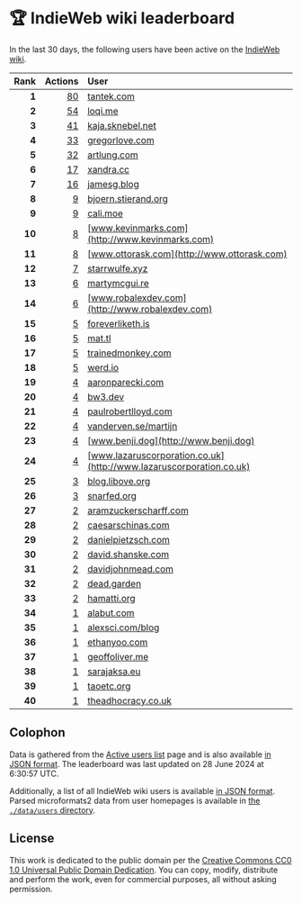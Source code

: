# 🏆 IndieWeb wiki leaderboard

In the last 30 days, the following users have been active on the [IndieWeb wiki](https://indieweb.org).

| Rank | Actions | User |
|-----:|--------:|:-----|
| **1** | [80](https://indieweb.org/Special:Contributions/Tantek.com) | [tantek.com](http://tantek.com) |
| **2** | [54](https://indieweb.org/Special:Contributions/Loqi.me) | [loqi.me](http://loqi.me) |
| **3** | [41](https://indieweb.org/Special:Contributions/Kaja.sknebel.net) | [kaja.sknebel.net](http://kaja.sknebel.net) |
| **4** | [33](https://indieweb.org/Special:Contributions/Gregorlove.com) | [gregorlove.com](http://gregorlove.com) |
| **5** | [32](https://indieweb.org/Special:Contributions/Artlung.com) | [artlung.com](http://artlung.com) |
| **6** | [17](https://indieweb.org/Special:Contributions/Xandra.cc) | [xandra.cc](http://xandra.cc) |
| **7** | [16](https://indieweb.org/Special:Contributions/Jamesg.blog) | [jamesg.blog](http://jamesg.blog) |
| **8** | [9](https://indieweb.org/Special:Contributions/Bjoern.stierand.org) | [bjoern.stierand.org](http://bjoern.stierand.org) |
| **9** | [9](https://indieweb.org/Special:Contributions/Cali.moe) | [cali.moe](http://cali.moe) |
| **10** | [8](https://indieweb.org/Special:Contributions/Www.kevinmarks.com) | [www.kevinmarks.com](http://www.kevinmarks.com) |
| **11** | [8](https://indieweb.org/Special:Contributions/Www.ottorask.com) | [www.ottorask.com](http://www.ottorask.com) |
| **12** | [7](https://indieweb.org/Special:Contributions/Starrwulfe.xyz) | [starrwulfe.xyz](http://starrwulfe.xyz) |
| **13** | [6](https://indieweb.org/Special:Contributions/Martymcgui.re) | [martymcgui.re](http://martymcgui.re) |
| **14** | [6](https://indieweb.org/Special:Contributions/Www.robalexdev.com) | [www.robalexdev.com](http://www.robalexdev.com) |
| **15** | [5](https://indieweb.org/Special:Contributions/Foreverliketh.is) | [foreverliketh.is](http://foreverliketh.is) |
| **16** | [5](https://indieweb.org/Special:Contributions/Mat.tl) | [mat.tl](http://mat.tl) |
| **17** | [5](https://indieweb.org/Special:Contributions/Trainedmonkey.com) | [trainedmonkey.com](http://trainedmonkey.com) |
| **18** | [5](https://indieweb.org/Special:Contributions/Werd.io) | [werd.io](http://werd.io) |
| **19** | [4](https://indieweb.org/Special:Contributions/Aaronparecki.com) | [aaronparecki.com](http://aaronparecki.com) |
| **20** | [4](https://indieweb.org/Special:Contributions/Bw3.dev) | [bw3.dev](http://bw3.dev) |
| **21** | [4](https://indieweb.org/Special:Contributions/Paulrobertlloyd.com) | [paulrobertlloyd.com](http://paulrobertlloyd.com) |
| **22** | [4](https://indieweb.org/Special:Contributions/Vanderven.se_martijn) | [vanderven.se/martijn](http://vanderven.se/martijn) |
| **23** | [4](https://indieweb.org/Special:Contributions/Www.benji.dog) | [www.benji.dog](http://www.benji.dog) |
| **24** | [4](https://indieweb.org/Special:Contributions/Www.lazaruscorporation.co.uk) | [www.lazaruscorporation.co.uk](http://www.lazaruscorporation.co.uk) |
| **25** | [3](https://indieweb.org/Special:Contributions/Blog.libove.org) | [blog.libove.org](http://blog.libove.org) |
| **26** | [3](https://indieweb.org/Special:Contributions/Snarfed.org) | [snarfed.org](http://snarfed.org) |
| **27** | [2](https://indieweb.org/Special:Contributions/Aramzuckerscharff.com) | [aramzuckerscharff.com](http://aramzuckerscharff.com) |
| **28** | [2](https://indieweb.org/Special:Contributions/Caesarschinas.com) | [caesarschinas.com](http://caesarschinas.com) |
| **29** | [2](https://indieweb.org/Special:Contributions/Danielpietzsch.com) | [danielpietzsch.com](http://danielpietzsch.com) |
| **30** | [2](https://indieweb.org/Special:Contributions/David.shanske.com) | [david.shanske.com](http://david.shanske.com) |
| **31** | [2](https://indieweb.org/Special:Contributions/Davidjohnmead.com) | [davidjohnmead.com](http://davidjohnmead.com) |
| **32** | [2](https://indieweb.org/Special:Contributions/Dead.garden) | [dead.garden](http://dead.garden) |
| **33** | [2](https://indieweb.org/Special:Contributions/Hamatti.org) | [hamatti.org](http://hamatti.org) |
| **34** | [1](https://indieweb.org/Special:Contributions/Alabut.com) | [alabut.com](http://alabut.com) |
| **35** | [1](https://indieweb.org/Special:Contributions/Alexsci.com_blog) | [alexsci.com/blog](http://alexsci.com/blog) |
| **36** | [1](https://indieweb.org/Special:Contributions/Ethanyoo.com) | [ethanyoo.com](http://ethanyoo.com) |
| **37** | [1](https://indieweb.org/Special:Contributions/Geoffoliver.me) | [geoffoliver.me](http://geoffoliver.me) |
| **38** | [1](https://indieweb.org/Special:Contributions/Sarajaksa.eu) | [sarajaksa.eu](http://sarajaksa.eu) |
| **39** | [1](https://indieweb.org/Special:Contributions/Taoetc.org) | [taoetc.org](http://taoetc.org) |
| **40** | [1](https://indieweb.org/Special:Contributions/Theadhocracy.co.uk) | [theadhocracy.co.uk](http://theadhocracy.co.uk) |


## Colophon

Data is gathered from the [Active users list](https://indieweb.org/Special:ActiveUsers) page and is also available [in JSON format](https://github.com/jgarber623/indieweb-wiki-leaderboard/blob/main/data/leaderboard.json). The leaderboard was last updated on 28 June 2024 at 6:30:57 UTC.

Additionally, a list of all IndieWeb wiki users is available [in JSON format](https://github.com/jgarber623/indieweb-wiki-leaderboard/blob/main/data/users.json). Parsed microformats2 data from user homepages is available in [the `./data/users` directory](https://github.com/jgarber623/indieweb-wiki-leaderboard/blob/main/data/users).

## License

This work is dedicated to the public domain per the [Creative Commons CC0 1.0 Universal Public Domain Dedication](https://creativecommons.org/publicdomain/zero/1.0/). You can copy, modify, distribute and perform the work, even for commercial purposes, all without asking permission.
